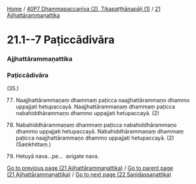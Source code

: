 
[Home](/) / [40P7 Dhammapaccanīya (2), Tikapaṭṭhānapāḷi (1)](../../40P7.md) / [21 Ajjhattārammaṇattika](../21.md)

# 21.1--7 Paṭiccādivāra

### Ajjhattārammaṇattika

### Paṭiccādivāra

(35.)

77. Naajjhattārammaṇaṃ dhammaṃ paṭicca naajjhattārammaṇo dhammo uppajjati hetupaccayā. Naajjhattārammaṇaṃ dhammaṃ paṭicca nabahiddhārammaṇo dhammo uppajjati hetupaccayā. (2)

78. Nabahiddhārammaṇaṃ dhammaṃ paṭicca nabahiddhārammaṇo dhammo uppajjati hetupaccayā. Nabahiddhārammaṇaṃ dhammaṃ paṭicca naajjhattārammaṇo dhammo uppajjati hetupaccayā. (2) (Saṃkhittaṃ.)

79. Hetuyā nava…pe…  avigate nava.

[Go to previous page (21 Ajjhattārammaṇattika)](../21.md) / [Go to parent page (21 Ajjhattārammaṇattika)](../21.md) / [Go to next page (22 Sanidassanattika)](../22.md)


